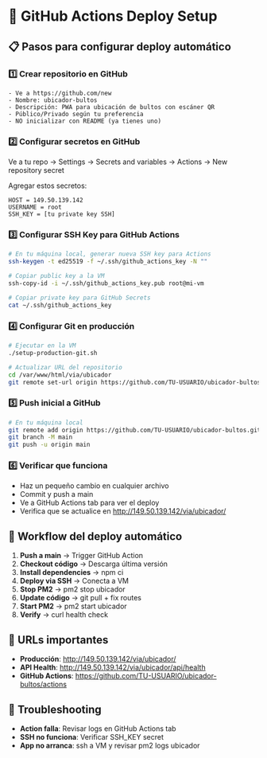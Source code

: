 # 🚀 GitHub Actions Deploy Setup

## 📋 Pasos para configurar deploy automático

### 1️⃣ Crear repositorio en GitHub
```
- Ve a https://github.com/new
- Nombre: ubicador-bultos
- Descripción: PWA para ubicación de bultos con escáner QR
- Público/Privado según tu preferencia
- NO inicializar con README (ya tienes uno)
```

### 2️⃣ Configurar secretos en GitHub
Ve a tu repo → Settings → Secrets and variables → Actions → New repository secret

Agregar estos secretos:
```
HOST = 149.50.139.142
USERNAME = root
SSH_KEY = [tu private key SSH]
```

### 3️⃣ Configurar SSH Key para GitHub Actions
```bash
# En tu máquina local, generar nueva SSH key para Actions
ssh-keygen -t ed25519 -f ~/.ssh/github_actions_key -N ""

# Copiar public key a la VM
ssh-copy-id -i ~/.ssh/github_actions_key.pub root@mi-vm

# Copiar private key para GitHub Secrets
cat ~/.ssh/github_actions_key
```

### 4️⃣ Configurar Git en producción
```bash
# Ejecutar en la VM
./setup-production-git.sh

# Actualizar URL del repositorio
cd /var/www/html/via/ubicador
git remote set-url origin https://github.com/TU-USUARIO/ubicador-bultos.git
```

### 5️⃣ Push inicial a GitHub
```bash
# En tu máquina local
git remote add origin https://github.com/TU-USUARIO/ubicador-bultos.git
git branch -M main
git push -u origin main
```

### 6️⃣ Verificar que funciona
- Haz un pequeño cambio en cualquier archivo
- Commit y push a main
- Ve a GitHub Actions tab para ver el deploy
- Verifica que se actualice en http://149.50.139.142/via/ubicador/

## 🔄 Workflow del deploy automático

1. **Push a main** → Trigger GitHub Action
2. **Checkout código** → Descarga última versión
3. **Install dependencies** → npm ci
4. **Deploy via SSH** → Conecta a VM
5. **Stop PM2** → pm2 stop ubicador
6. **Update código** → git pull + fix routes
7. **Start PM2** → pm2 start ubicador
8. **Verify** → curl health check

## 📱 URLs importantes
- **Producción**: http://149.50.139.142/via/ubicador/
- **API Health**: http://149.50.139.142/via/ubicador/api/health
- **GitHub Actions**: https://github.com/TU-USUARIO/ubicador-bultos/actions

## 🚨 Troubleshooting
- **Action falla**: Revisar logs en GitHub Actions tab
- **SSH no funciona**: Verificar SSH_KEY secret
- **App no arranca**: ssh a VM y revisar pm2 logs ubicador
